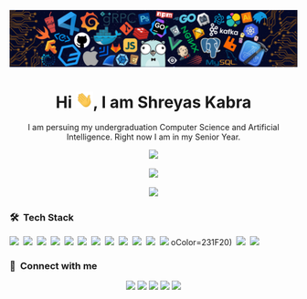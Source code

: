 <p align="center"><img src="https://raw.githubusercontent.com/KevinPatel04/KevinPatel04/master/header.png"></p>

<h1 align="center">Hi <img src="https://raw.githubusercontent.com/KevinPatel04/KevinPatel04/master/Hi.gif" width="30px">, I am Shreyas Kabra </h1>

<p align="center" width="150px"> I am persuing my undergraduation Computer Science and Artificial Intelligence. Right now I am in my Senior Year. </p>

<p align="center"><img src="https://github-readme-stats.vercel.app/api/top-langs/?username=shreyas21563&layout=compact&hide=TSQL&theme=chartreuse-dark"></p>
<p align="center" ><img src="https://github-readme-stats.vercel.app/api?username=shreyas21563&count_private=true&show_icons=true&&theme=chartreuse-dark&include_all_commits=true" width="400"></p> 
<p align="center" ><img src="https://github-readme-streak-stats.herokuapp.com?user=shreyas21563&theme=chartreuse-dark"></p>

### 🛠 &nbsp;Tech Stack

![](https://img.shields.io/badge/-Python-05122A?style=flat&logo=python)&nbsp;
![](https://img.shields.io/badge/-Java-05122A?style=flat&logo=Java&logoColor=FFA518)&nbsp;
![](https://img.shields.io/badge/-C-05122A?style=flat&logo=C&logoColor=A8B9CC)&nbsp;
![](https://img.shields.io/badge/-C++-05122A?style=flat&logo=C%2B%2B&logoColor=00599C)&nbsp;
![](https://img.shields.io/badge/-Git-05122A?style=flat&logo=git)&nbsp;
![](https://img.shields.io/badge/-GitHub-05122A?style=flat&logo=github)&nbsp;
![](https://img.shields.io/badge/-Markdown-05122A?style=flat&logo=markdown)&nbsp;
![](https://img.shields.io/badge/-Visual%20Studio%20Code-05122A?style=flat&logo=visual-studio-code&logoColor=007ACC)&nbsp;
![](https://img.shields.io/badge/-Sublime%20Text-05122A?style=flat&logo=sublime-text&logoColor=FF9800)&nbsp;
![](https://img.shields.io/badge/-Jupyter%20Notebook-05122A?style=flat&logo=jupyter&logoColor=F37626)&nbsp;
![](https://img.shields.io/badge/-Google%20Colab-05122A?style=flat&logo=google-colab&logoColor=F9AB00)&nbsp;
![](https://img.shields.io/badge/-OpenCV-05122A?style=flat&logo=opencv&logoColor=5C3EE8)&nbsp;oColor=231F20)&nbsp;
![](https://img.shields.io/badge/-MySQL-05122A?style=flat&logo=mysql&logoColor=4479A1)&nbsp;
![](https://img.shields.io/badge/-Latex-05122A?style=flat&logo=latex&logoColor=008080)&nbsp;

### :link: &nbsp;Connect with me

<p align="center">
<a href="https://www.linkedin.com/in/shreyas-kabra-144b51230/"><img src="https://img.shields.io/badge/LinkedIn-0077B5?style=for-the-badge&logo=linkedin&logoColor=white"/></a>
<a href="https://www.instagram.com/shre_yas04/"><img src="https://img.shields.io/badge/Instagram-E4405F?style=for-the-badge&logo=instagram&logoColor=white"/></a>
<a href="https://codeforces.com/profile/Shreyas3134"><img src="https://img.shields.io/badge/Codeforces-445f9d?style=for-the-badge&logo=Codeforces&logoColor=white"/></a>
<a href="https://leetcode.com/u/shreyas21563/"><img src="https://img.shields.io/badge/-LeetCode-FFA116?style=for-the-badge&logo=LeetCode&logoColor=black"/></a>  
<a href="https://www.kaggle.com/shreyaskabra"><img src="https://img.shields.io/badge/Kaggle-20BEFF?style=for-the-badge&logo=Kaggle&logoColor=white"/></a>
</p>
